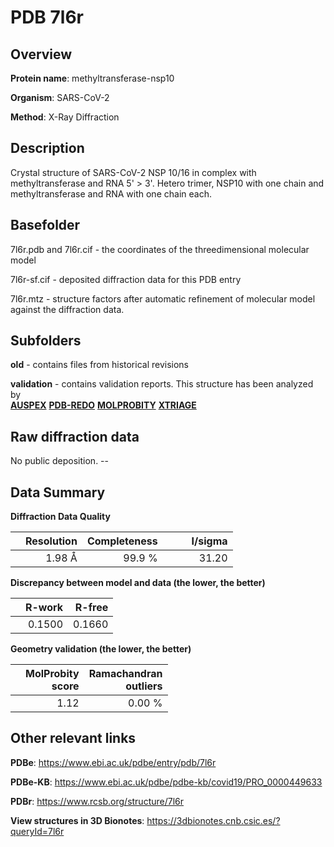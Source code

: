 # PDB 7l6r

## Overview

**Protein name**: methyltransferase-nsp10

**Organism**: SARS-CoV-2

**Method**: X-Ray Diffraction

## Description

Crystal structure of SARS-CoV-2 NSP 10/16 in complex with methyltransferase and RNA 5' > 3'. Hetero trimer, NSP10 with one chain and methyltransferase and RNA with one chain each.

## Basefolder

7l6r.pdb and 7l6r.cif - the coordinates of the threedimensional molecular model

7l6r-sf.cif - deposited diffraction data for this PDB entry

7l6r.mtz - structure factors after automatic refinement of molecular model against the diffraction data.

## Subfolders



**old** - contains files from historical revisions

**validation** - contains validation reports. This structure has been analyzed by <br>[**AUSPEX**](https://github.com/thorn-lab/coronavirus_structural_task_force/tree/master/pdb/methyltransferase-nsp10/SARS-CoV-2/7l6r/validation/auspex) [**PDB-REDO**](https://github.com/thorn-lab/coronavirus_structural_task_force/tree/master/pdb/methyltransferase-nsp10/SARS-CoV-2/7l6r/validation/pdb-redo) [**MOLPROBITY**](https://github.com/thorn-lab/coronavirus_structural_task_force/tree/master/pdb/methyltransferase-nsp10/SARS-CoV-2/7l6r/validation/molprobity) [**XTRIAGE**](https://github.com/thorn-lab/coronavirus_structural_task_force/blob/master/pdb/methyltransferase-nsp10/SARS-CoV-2/7l6r/validation/Xtriage_output.log)  



## Raw diffraction data

No public deposition. --<br> 

## Data Summary
**Diffraction Data Quality**

|   | Resolution | Completeness| I/sigma |
|---|-------------:|----------------:|--------------:|
|   |1.98 Å|99.9  %|<img width=50/>31.20|

**Discrepancy between model and data (the lower, the better)**

|   | **R-work**| **R-free**   
|---|-------------:|----------------:|           
||  0.1500|  0.1660|

**Geometry validation (the lower, the better)**

|   |**MolProbity<br>score**| **Ramachandran<br>outliers** 
|---|-------------:|----------------:|
||  1.12|  0.00 %|

 

 



## Other relevant links 
**PDBe**:  https://www.ebi.ac.uk/pdbe/entry/pdb/7l6r

**PDBe-KB**: https://www.ebi.ac.uk/pdbe/pdbe-kb/covid19/PRO_0000449633 
 
**PDBr**: https://www.rcsb.org/structure/7l6r 

**View structures in 3D Bionotes**: https://3dbionotes.cnb.csic.es/?queryId=7l6r

